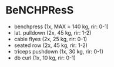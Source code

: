 # BeNCHPResS
* benchpress (1x, MAX = 140 kg, rir: 0-1)
* lat. pulldown (2x, 45 kg, rir: 1-2)
* cable flyes (2x, 25 kg, rir: 0-1)
* seated row (2x, 45 kg, rir: 1-2)
* triceps pushdown (1x, 30 kg, rir: 0-1)
* db curl (1x, 10 kg, rir: 0-1)
